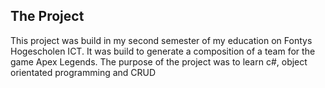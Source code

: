 ## The Project

This project was build in my second semester of my education on Fontys Hogescholen ICT.
It was build to generate a composition of a team for the game Apex Legends.
The purpose of the project was to learn c#, object orientated programming and CRUD
